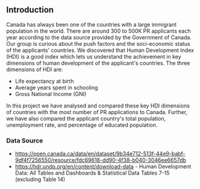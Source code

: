## Introduction

Canada has always been one of the countries with a large immigrant population in the world. There are around 300 to 500K PR applicants each year 
according to the data source provided by the Government of Canada. Our group is curious about the push factors and the soci-economic status of the applicants'
countries. 
We discovered that Human Development Index (HDI) is a good index which lets us understand the achievement in key dimensions of human development
of the applicant's countries. The three dimensions of HDI are: 
- Life expectancy at birth 
- Average years spent in schooling 
- Gross National Income (GNI)

In this project we have analysed and compared these key HDI dimensions of countries with the most number of PR applications to Canada. Further, we
have also compared the applicant country's total population, unemployment rate, and percentage of educated population.

### Data Source

- https://open.canada.ca/data/en/dataset/9b34e712-513f-44e9-babf-9df4f7256550/resource/fdc69618-dd90-4f38-b040-3046ee6657db
- https://hdr.undp.org/en/content/download-data - Human Development Data: All Tables and Dashboards & Statistical Data Tables 7-15 (excluding Table 14)
